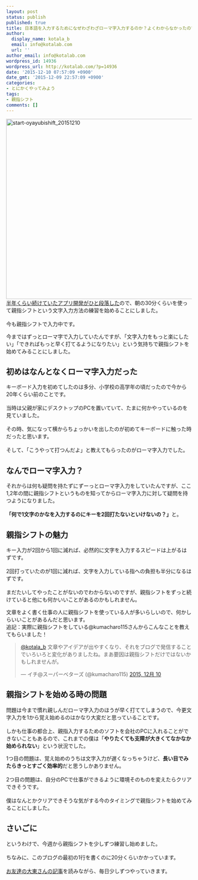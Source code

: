 ```yaml
---
layout: post
status: publish
published: true
title: 日本語を入力するためになぜわざわざローマ字入力するのか？よくわからなかったので、親指シフトを始めてみた
author:
  display_name: kotala_b
  email: info@kotalab.com
  url: ''
author_email: info@kotalab.com
wordpress_id: 14936
wordpress_url: http://kotalab.com/?p=14936
date: '2015-12-10 07:57:09 +0900'
date_gmt: '2015-12-09 22:57:09 +0900'
categories:
- とにかくやってみよう
tags:
- 親指シフト
comments: []
---
```

<p><img src="http://kotalab.com/wp-content/uploads/2015/12/start-oyayubishift_20151210-780x488.png" alt="start-oyayubishift_20151210" width="780" height="488" class="aligncenter size-large wp-image-14943" /><br />
<a href="http://kotalab.com/there-is-a-good-thing-and-continue" title="毎日続けてると、なんか知らないけどいいことがある">半年くらい続けていたアプリ開発がひと段落した</a>ので、朝の30分くらいを使って親指シフトという文字入力方法の練習を始めることにしました。<br><br />
今も親指シフトで入力中です。</p>
<p>今まではずっとローマ字で入力していたんですが、「文字入力をもっと楽にしたい」「できればもっと早く打てるようになりたい」という気持ちで親指シフトを始めてみることにしました。</p>
<p><!--more--></p>
<h2>初めはなんとなくローマ字入力だった</h2>
<p>キーボード入力を初めてしたのは多分、小学校の高学年の頃だったので今から20年くらい前のことです。<br><br />
当時は父親が家にデスクトップのPCを置いていて、たまに何かやっているのを見ていました。<br><br />
その時、気になって横からちょっかいを出したのが初めてキーボードに触った時だったと思います。<br><br />
そして、「こうやって打つんだよ」と教えてもらったのがローマ字入力でした。</p>
<h2>なんでローマ字入力？</h2>
<p>それからは何も疑問を持たずにずーっとローマ字入力をしていたんですが、ここ1,2年の間に親指シフトというものを知ってからローマ字入力に対して疑問を持つようになりました。<br><br />
<strong>「何で1文字のかなを入力するのにキーを2回打たないといけないの？」</strong>と。</p>
<h2>親指シフトの魅力</h2>
<p>キー入力が2回から1回に減れば、必然的に文字を入力するスピードは上がるはずです。<br><br />
2回打っていたのが1回に減れば、文字を入力している指への負担も半分になるはずです。<br><br />
まだたいしてやったことがないのでわからないのですが、親指シフトをずっと続けていると他にも何かいいことがあるのかもしれません。</p>
<p>文章をよく書く仕事の人に親指シフトを使っている人が多いらしいので、何かしらいいことがあるんだと思います。<br />
追記：実際に親指シフトをしている@kumacharo115さんからこんなことを教えてもらいました！</p>
<blockquote class="twitter-tweet" lang="ja"><p lang="ja" dir="ltr"><a href="https://twitter.com/kotala_b">@kotala_b</a> 文章やアイデアが出やすくなり、それをブログで発信することでいろいろと変化がありましたね。まあ要因は親指シフトだけではないかもしれませんが。</p>
<p>&mdash; イチ@スーパーベターズ (@kumacharo115) <a href="https://twitter.com/kumacharo115/status/674797030724644864">2015, 12月 10</a></p></blockquote>
<p><script async src="//platform.twitter.com/widgets.js" charset="utf-8"></script></p>
<h2>親指シフトを始める時の問題</h2>
<p>問題は今まで慣れ親しんだローマ字入力のほうが早く打ててしまうので、今更文字入力を1から覚え始めるのはかなり大変だと思っていることです。<br><br />
しかも仕事の都合上、親指入力するためのソフトを会社のPCに入れることができないこともあるので、これまでの僕は「<strong>やりたくても支障が大きくてなかなか始められない</strong>」という状況でした。</p>
<p>1つ目の問題は、覚え始めのうちは文字入力が遅くなっちゃうけど、<strong>長い目でみたらきっとすごく効率的</strong>だと思うしかありません。<br><br />
2つ目の問題は、自分のPCで仕事ができるように環境そのものを変えたらクリアできそうです。<br><br />
僕はなんとかクリアできそうな気がする今のタイミングで親指シフトを始めてみることにしました。</p>
<h2>さいごに</h2>
<p>というわけで、今週から親指シフトを少しずつ練習し始めました。<br><br />
ちなみに、このブログの最初の1行を書くのに20分くらいかかっています。<br><br />
<a href="http://www.monochrome-photo.info/?page_id=17847" target="_blank">お友達の大東さんの記事</a>を読みながら、毎日少しずつやっていきます。</p>
